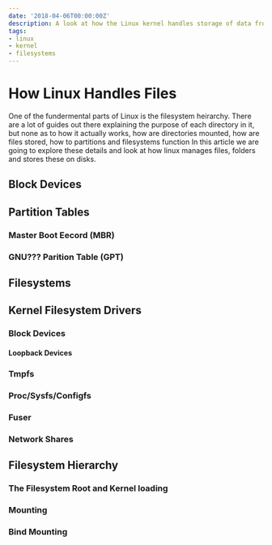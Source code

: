 ```yaml
---
date: '2018-04-06T00:00:00Z'
description: A look at how the Linux kernel handles storage of data from low level block devices to the file system hairachy.
tags:
- linux
- kernel
- filesystems
---
```


# How Linux Handles Files

One of the fundermental parts of Linux is the filesystem heirarchy. There are a lot of guides out there explaining the purpose of each directory in it, but none as to how it actually works, how are directories mounted, how are files stored, how to partitions and filesystems function
 In this article we are going to explore these details and look at how linux manages files, folders and stores these on disks.

## Block Devices

[disk-sector]: https://en.wikipedia.org/wiki/Disk_sector
[hard-drive-knowledge-blocks-vs-sectors]: http://www.alphaurax-computer.com/computer-tips/hard-drive-knowledge-blocks-vs-sectors

## Partition Tables

### Master Boot Eecord (MBR)

### GNU??? Parition Table (GPT)

## Filesystems

## Kernel Filesystem Drivers

### Block Devices

#### Loopback Devices

### Tmpfs

### Proc/Sysfs/Configfs

### Fuser

### Network Shares

## Filesystem Hierarchy

### The Filesystem Root and Kernel loading

### Mounting

### Bind Mounting
